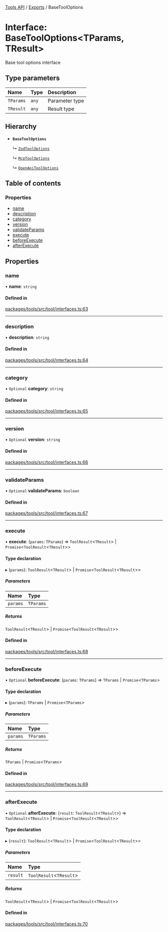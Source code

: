 <!-- 
 ⚠️  AUTO-GENERATED FILE - DO NOT EDIT MANUALLY
 This file is automatically generated by scripts/docs-generator.js
 To make changes, edit the source TypeScript files or update the generator script
-->

[Tools API](../../) / [Exports](../modules) / BaseToolOptions

# Interface: BaseToolOptions\<TParams, TResult\>

Base tool options interface

## Type parameters

| Name | Type | Description |
| :------ | :------ | :------ |
| `TParams` | `any` | Parameter type |
| `TResult` | `any` | Result type |

## Hierarchy

- **`BaseToolOptions`**

  ↳ [`ZodToolOptions`](ZodToolOptions)

  ↳ [`McpToolOptions`](McpToolOptions)

  ↳ [`OpenApiToolOptions`](OpenApiToolOptions)

## Table of contents

### Properties

- [name](BaseToolOptions#name)
- [description](BaseToolOptions#description)
- [category](BaseToolOptions#category)
- [version](BaseToolOptions#version)
- [validateParams](BaseToolOptions#validateparams)
- [execute](BaseToolOptions#execute)
- [beforeExecute](BaseToolOptions#beforeexecute)
- [afterExecute](BaseToolOptions#afterexecute)

## Properties

### name

• **name**: `string`

#### Defined in

[packages/tools/src/tool/interfaces.ts:63](https://github.com/woojubb/robota/blob/a30a05a48bffaad2a16dd1a2033d90e93b7392cf/packages/tools/src/tool/interfaces.ts#L63)

___

### description

• **description**: `string`

#### Defined in

[packages/tools/src/tool/interfaces.ts:64](https://github.com/woojubb/robota/blob/a30a05a48bffaad2a16dd1a2033d90e93b7392cf/packages/tools/src/tool/interfaces.ts#L64)

___

### category

• `Optional` **category**: `string`

#### Defined in

[packages/tools/src/tool/interfaces.ts:65](https://github.com/woojubb/robota/blob/a30a05a48bffaad2a16dd1a2033d90e93b7392cf/packages/tools/src/tool/interfaces.ts#L65)

___

### version

• `Optional` **version**: `string`

#### Defined in

[packages/tools/src/tool/interfaces.ts:66](https://github.com/woojubb/robota/blob/a30a05a48bffaad2a16dd1a2033d90e93b7392cf/packages/tools/src/tool/interfaces.ts#L66)

___

### validateParams

• `Optional` **validateParams**: `boolean`

#### Defined in

[packages/tools/src/tool/interfaces.ts:67](https://github.com/woojubb/robota/blob/a30a05a48bffaad2a16dd1a2033d90e93b7392cf/packages/tools/src/tool/interfaces.ts#L67)

___

### execute

• **execute**: (`params`: `TParams`) => `ToolResult`\<`TResult`\> \| `Promise`\<`ToolResult`\<`TResult`\>\>

#### Type declaration

▸ (`params`): `ToolResult`\<`TResult`\> \| `Promise`\<`ToolResult`\<`TResult`\>\>

##### Parameters

| Name | Type |
| :------ | :------ |
| `params` | `TParams` |

##### Returns

`ToolResult`\<`TResult`\> \| `Promise`\<`ToolResult`\<`TResult`\>\>

#### Defined in

[packages/tools/src/tool/interfaces.ts:68](https://github.com/woojubb/robota/blob/a30a05a48bffaad2a16dd1a2033d90e93b7392cf/packages/tools/src/tool/interfaces.ts#L68)

___

### beforeExecute

• `Optional` **beforeExecute**: (`params`: `TParams`) => `TParams` \| `Promise`\<`TParams`\>

#### Type declaration

▸ (`params`): `TParams` \| `Promise`\<`TParams`\>

##### Parameters

| Name | Type |
| :------ | :------ |
| `params` | `TParams` |

##### Returns

`TParams` \| `Promise`\<`TParams`\>

#### Defined in

[packages/tools/src/tool/interfaces.ts:69](https://github.com/woojubb/robota/blob/a30a05a48bffaad2a16dd1a2033d90e93b7392cf/packages/tools/src/tool/interfaces.ts#L69)

___

### afterExecute

• `Optional` **afterExecute**: (`result`: `ToolResult`\<`TResult`\>) => `ToolResult`\<`TResult`\> \| `Promise`\<`ToolResult`\<`TResult`\>\>

#### Type declaration

▸ (`result`): `ToolResult`\<`TResult`\> \| `Promise`\<`ToolResult`\<`TResult`\>\>

##### Parameters

| Name | Type |
| :------ | :------ |
| `result` | `ToolResult`\<`TResult`\> |

##### Returns

`ToolResult`\<`TResult`\> \| `Promise`\<`ToolResult`\<`TResult`\>\>

#### Defined in

[packages/tools/src/tool/interfaces.ts:70](https://github.com/woojubb/robota/blob/a30a05a48bffaad2a16dd1a2033d90e93b7392cf/packages/tools/src/tool/interfaces.ts#L70)
